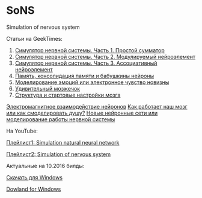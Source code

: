 # SoNS
Simulation of nervous system

Статьи на GeekTimes:
1. [Симулятор нервной системы. Часть 1. Простой сумматор](https://geektimes.ru/post/280070/)
2. [Симулятор нервной системы. Часть 2. Модулируемый нейроэлемент](https://geektimes.ru/post/280096/)
3. [Симулятор нервной системы. Часть 3. Ассоциативный нейроэлемент](https://geektimes.ru/post/280180/)
4. [Память, консолидация памяти и бабушкины нейроны](https://geektimes.ru/post/280358/)
5. [Моделирование эмоций или электронное чувство новизны](https://geektimes.ru/post/280392/)
6. [Удивительный мозжечок](https://geektimes.ru/post/280562/)
7. [Структура и стартовые настройки мозга](https://geektimes.ru/post/280604/)

[Электромагнитное взаимодействие нейронов](https://geektimes.ru/post/267568/)
[Как работает наш мозг или как смоделировать душу?](https://geektimes.ru/post/261946/)
[Новые нейронные сети или моделирование работы нервной системы](https://geektimes.ru/post/259656/)


На YouTube:

[Плейлист1: Simulation natural neural network](https://www.youtube.com/playlist?list=PLp1RVIIRg5hjJUjXADsmo7FjzvdB4mWWb)

[Плейлист2: Simulation of nervous system](https://www.youtube.com/playlist?list=PLp1RVIIRg5hhPk55C8yoLpxEKPzjqZIhF)

Актуальные на 10.2016 билды:

[Скачать для Windows](https://drive.google.com/file/d/0B_oxPA29sHP5T084dE11cUwzUm8/view?usp=sharing)

[Dowland for Windows](https://drive.google.com/file/d/0B_oxPA29sHP5cTZoTEN3ZnExVkU/view?usp=sharing)
